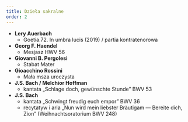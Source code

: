 ```yaml
---
title: Dzieła sakralne
order: 2
---
```


- **Lery Auerbach**
  - Goetia.72. In umbra lucis (2019) / partia kontratenorowa
- **Georg F. Haendel**
  - Mesjasz HWV 56
- **Giovanni B. Pergolesi**
  - Stabat Mater
- **Gioacchino Rossini**
  - Mała msza uroczysta
- **J.S. Bach / Melchior Hoffman**
  - kantata „Schlage doch, gewünschte Stunde” BWV 53
- **J.S. Bach**
  - kantata „Schwingt freudig euch empor” BWV 36
  - recytatyw i aria „Nun wird mein liebster Bräutigam — Bereite dich, Zion”
    (Weihnachtsoratorium BWV 248)
